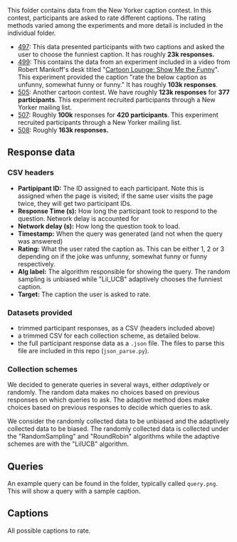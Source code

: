 This folder contains data from the New Yorker caption contest. In this contest,
participants are asked to rate different captions. The rating methods varied
among the experiments and more detail is included in the individual folder.

* [497]: This data presented participants with two captions and asked the user
  to choose the funniest caption. It has roughly **23k responses.**
* [499]: This contains the data from an experiment included in a video from
  Robert Mankoff's desk titled "[Cartoon Lounge: Show Me the Funny]". This
  experiment provided the caption "rate the below caption as unfunny, somewhat
  funny or funny." It has roughly **103k responses**.
* [505]: Another cartoon contest. We have roughly **123k responses** for **377
  participants**. This experiment recruited participants through a New Yorker
  mailing list.
* [507]: Roughly **100k** responses for **420 participants**. This experiment
  recruited participants through a New Yorker mailing list.
* [508]: Roughly **163k responses.**

[508]:508/

## Response data
### CSV headers
* **Partipipant ID:** The ID assigned to each participant. Note this is
  assigned when the page is visited; if the same user visits the page twice,
  they will get two participant IDs.
* **Response Time (s):** How long the participant took to respond to the
  question. Network delay is accounted for
* **Network delay (s):** How long the question took to load.
* **Timestamp:** When the query was generated (and not when the query was
  answered)
* **Rating:** What the user rated the caption as. This can be either 1, 2 or 3
  depending on if the joke was unfunny, somewhat funny or funny respectively.
* **Alg label:** The algorithm responsible for showing the query. The random
  sampling is unbiased while "Lil_UCB" adaptively chooses the funniest caption.
* **Target:** The caption the user is asked to rate.

### Datasets provided
* trimmed participant responses, as a CSV (headers included above)
* a trimmed CSV for each collection scheme, as detailed below.
* the full participant response data as a `.json` file. The files to parse this
  file are included in this repo (`json_parse.py`).

### Collection schemes
We decided to generate queries in several ways, either *adaptively* or
randomly. The random data makes no choices based on previous responses on which
queries to ask. The adaptive method does make choices based on previous
responses to decide which queries to ask.

We consider the randomly collected data to be unbiased and the adaptively
collected data to be biased. The randomly collected data is collected under the
"RandomSampling" and "RoundRobin" algorithms while the adaptive schemes are
with the "LilUCB" algorithm.

## Queries
An example query can be found in the folder, typically called `query.png`. This
will show a query with a sample caption.

## Captions
All possible captions to rate.

[499]:499/
[497]:497/
[505]:505/
[507]:507/
[Cartoon Lounge: Show Me the Funny]:http://www.newyorker.com/cartoons/bob-mankoff/cartoon-lounge-show-me-the-funny
